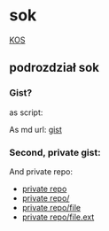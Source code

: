# sok


[KOS](https://mdzielinski.github.io/sok/kos)


## podrozdział sok


### Gist?
as script:

<script src="https://gist.github.com/mdzielinski/5f7f608b7cab3ecee3e521d9efb8d3cf.js"></script>

As md url:
[gist](https://gist.github.com/mdzielinski/5f7f608b7cab3ecee3e521d9efb8d3cf.js)


### Second, private gist:
<script src="https://gist.github.com/mdzielinski/c79955e3b0fc845984fcbff3045cc328.js"></script>


And private repo:
- [private repo](https://github.com/mdzielinski/private)
- [private repo/](https://github.com/mdzielinski/private/)
- [private repo/file](https://github.com/mdzielinski/private/README)
- [private repo/file.ext](https://github.com/mdzielinski/private/README.md)
